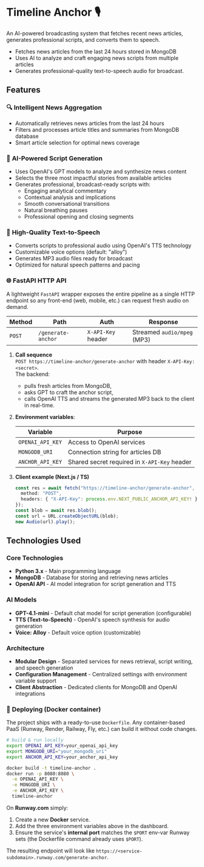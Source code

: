 # Timeline Anchor 🎙️

An AI-powered broadcasting system that fetches recent news articles, generates professional scripts, and converts them to speech.

- Fetches news articles from the last 24 hours stored in MongoDB
- Uses AI to analyze and craft engaging news scripts from multiple articles
- Generates professional-quality text-to-speech audio for broadcast.

## Features

### 🔍 **Intelligent News Aggregation**

- Automatically retrieves news articles from the last 24 hours
- Filters and processes article titles and summaries from MongoDB database
- Smart article selection for optimal news coverage

### 📝 **AI-Powered Script Generation**

- Uses OpenAI's GPT models to analyze and synthesize news content
- Selects the three most impactful stories from available articles
- Generates professional, broadcast-ready scripts with:
  - Engaging analytical commentary
  - Contextual analysis and implications
  - Smooth conversational transitions
  - Natural breathing pauses
  - Professional opening and closing segments

### 🎵 **High-Quality Text-to-Speech**

- Converts scripts to professional audio using OpenAI's TTS technology
- Customizable voice options (default: "alloy")
- Generates MP3 audio files ready for broadcast
- Optimized for natural speech patterns and pacing

### 🌐 **FastAPI HTTP API**

A lightweight `FastAPI` wrapper exposes the entire pipeline as a single HTTP endpoint so any front-end (web, mobile, etc.) can request fresh audio on demand.

| Method | Path               | Auth               | Response                    |
| ------ | ------------------ | ------------------ | --------------------------- |
| `POST` | `/generate-anchor` | `X-API-Key` header | Streamed `audio/mpeg` (MP3) |

1. **Call sequence**  
   `POST https://timeline-anchor/generate-anchor` with header `X-API-Key: <secret>`.  
   The backend:

   - pulls fresh articles from MongoDB,
   - asks GPT to craft the anchor script,
   - calls OpenAI TTS and streams the generated MP3 back to the client in real-time.

2. **Environment variables**:

   | Variable         | Purpose                                      |
   | ---------------- | -------------------------------------------- |
   | `OPENAI_API_KEY` | Access to OpenAI services                    |
   | `MONGODB_URI`    | Connection string for articles DB            |
   | `ANCHOR_API_KEY` | Shared secret required in `X-API-Key` header |

3. **Client example (Next.js / TS)**

   ```ts
   const res = await fetch("https://timeline-anchor/generate-anchor", {
     method: "POST",
     headers: { "X-API-Key": process.env.NEXT_PUBLIC_ANCHOR_API_KEY! },
   });
   const blob = await res.blob();
   const url = URL.createObjectURL(blob);
   new Audio(url).play();
   ```

## Technologies Used

### **Core Technologies**

- **Python 3.x** - Main programming language
- **MongoDB** - Database for storing and retrieving news articles
- **OpenAI API** - AI model integration for script generation and TTS

### **AI Models**

- **GPT-4.1-mini** - Default chat model for script generation (configurable)
- **TTS (Text-to-Speech)** - OpenAI's speech synthesis for audio generation
- **Voice: Alloy** - Default voice option (customizable)

### **Architecture**

- **Modular Design** - Separated services for news retrieval, script writing, and speech generation
- **Configuration Management** - Centralized settings with environment variable support
- **Client Abstraction** - Dedicated clients for MongoDB and OpenAI integrations

### 🚀 **Deploying (Docker container)**

The project ships with a ready-to-use `Dockerfile`. Any container-based PaaS (Runway, Render, Railway, Fly, etc.) can build it without code changes.

```bash
# build & run locally
export OPENAI_API_KEY=your_openai_api_key
export MONGODB_URI="your_mongodb_uri"
export ANCHOR_API_KEY=your_anchor_api_key

docker build -t timeline-anchor .
docker run -p 8080:8080 \
  -e OPENAI_API_KEY \
  -e MONGODB_URI \
  -e ANCHOR_API_KEY \
  timeline-anchor
```

On **Runway.com** simply:

1. Create a new **Docker** service.
2. Add the three environment variables above in the dashboard.
3. Ensure the service's **internal port** matches the `$PORT` env-var Runway sets (the Dockerfile command already uses `$PORT`).

The resulting endpoint will look like `https://<service-subdomain>.runway.com/generate-anchor`.

